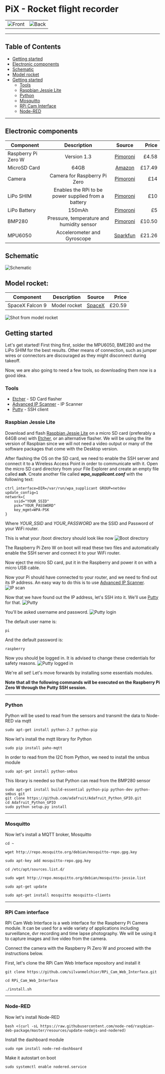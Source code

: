 



# PiX - Rocket flight recorder


<table border="0">
  <tr>
    <td><img src="/images/PiX_front.jpg" alt="Front"></td>
    <td><img src="/images/PiX_back.jpg" alt="Back"></td>
  </tr>

</table>



 ---
 
 ## Table of Contents
- [Getting started](#getting-started)
- [Electronic components](#electronic-components)
- [Schematic](#schematic)
- [Model rocket](#model-rocket)
- [Getting started](#getting-started)
  - [Tools](#tools)
  - [Raspbian Jessie Lite](#raspbian-jessie-lite)
  - [Python](#python)
  - [Mosquitto](#mosquitto)
  - [RPi Cam Interface](#rpi-cam-interface)
  - [Node-RED](#node-red) 
 ---

 ## Electronic components 

| Component             |        Description       |     Source      |                          Price                            |
| -------------         |:-------------:           |:-----:          | -----:                                                    |
| Raspberry Pi Zero W   | Version 1.3              |[Pimoroni](https://shop.pimoroni.com/products/raspberry-pi-zero)|       £4.58            |
| MicroSD Card   | 64GB              |[Amazon](https://www.amazon.co.uk/SanDisk-microSDXC-Memory-Adapter-Performance/dp/B073JYVKNX/ref=sr_1_2)|       £17.49            |
| Camera   | Camera for Raspberry Pi Zero   |[Pimoroni](https://shop.pimoroni.com/products/raspberry-pi-zero-camera-module)|       £14            |
| LiPo SHIM             | Enables the RPi to be power supplied from a battery |[Pimoroni](https://shop.pimoroni.com/products/lipo-shim)| £10 |
| LiPo Battery          | 150mAh                   |[Pimoroni](https://shop.pimoroni.com/products/lipo-battery-pack) |    £5                  |
| BMP280                | Pressure, temperature and humidity sensor|[Pimoroni](https://shop.pimoroni.com/products/adafruit-bmp280-i2c-or-spi-barometric-pressure-altitude-sensor)|    £10.50       |
| MPU6050         | Accelerometer and Gyroscope     |[Sparkfun](https://www.sparkfun.com/products/11028)  |   £21.26       |

 ## Schematic
 
<img src="/images/schematic.png" alt="Schematic">

## Model rocket:

| Component             |        Description       |     Source      |                          Price                            |
| -------------         |:-------------:           |:-----:          | -----:                                                    |
| SpaceX Falcon 9   | Model rocket              |[SpaceX](https://shop.spacex.com/accessories/f9-flying-model-rocket-kit.html)|       £20.59            |

<img src="/images/image_from_rocket.jpg" alt="Shot from model rocket">

## Getting started
Let's get started! First thing first, solder the MPU6050, BME280 and the LiPo SHIM for the best results. Other means of connection, such as jumper wires or connectors are discouraged as they might disconnect during takeoff. 

Now, we are also going to need a few tools, so downloading them now is a good idea.

### Tools
- [Etcher](https://etcher.io/) - SD Card flasher
- [Advanced IP Scanner](https://www.advanced-ip-scanner.com) - IP Scanner
- [Putty](https://www.chiark.greenend.org.uk/~sgtatham/putty/latest.html) - SSH client

### Raspbian Jessie Lite

Download and flash [Raspbian Jessie Lite](http://downloads.raspberrypi.org/raspbian_lite/images/raspbian_lite-2017-07-05/2017-07-05-raspbian-jessie-lite.zip) on a micro SD card (preferably a 64GB one) with [Etcher](https://etcher.io/), or an alternative flasher. We will be using the lite version of Raspbian since we will not need a video output or many of the software packages that come with the Desktop version. 

After flashing the OS on the SD card, we need to enable the SSH server and connect it to a Wireless Access Point in order to communicate with it. Open the micro SD card directory from your File Explorer and create an empty file called ***ssh***. 
Create another file called ***wpa_supplicant.conf*** with the following text:

```
ctrl_interface=DIR=/var/run/wpa_supplicant GROUP=netdev
update_config=1
network={
    ssid="YOUR_SSID"
    psk="YOUR_PASSWORD"
    key_mgmt=WPA-PSK
}
```
Where *YOUR_SSID* and *YOUR_PASSWORD* are the SSID and Password of your WiFi router.

This is what your /boot directory should look like now
<img src="/images/ssh_wpa.jpg" alt="Boot directory">

The Raspberry Pi Zero W on boot will read these two files and automatically enable the SSH server and connect it to your WiFi router.

Now eject the micro SD card, put it in the Raspberry and power it on with a micro USB cable.

Now your Pi should have connected to your router, and we need to find out its IP address. An easy way to do this is to use [Advanced IP Scanner](https://www.advanced-ip-scanner.com).
<img src="/images/ip_scanner.jpg" alt="IP scan">

Now that we have found out the IP address, let's SSH into it. We'll use [Putty](https://www.chiark.greenend.org.uk/~sgtatham/putty/latest.html) for that.
<img src="/images/putty.jpg" alt="Putty">

You'll be asked username and password. 
<img src="/images/login.jpg" alt="Putty login">

The default user name is:
```
pi
```
And the default password is:
```
raspberry
```
Now you should be logged in. It is advised to change these credentials for safety reasons.
<img src="/images/logged_in.jpg" alt="Putty logged in">

We're all set! Let's move forwards by installing some essentials modules.

**Note that all the following commands will be executed on the Raspberry Pi Zero W through the Putty SSH session.**

---
### Python
Python will be used to read from the sensors and transmit the data to Node-RED via mqtt
```
sudo apt-get install python-2.7 python-pip
```
Now let's install the mqtt library for Python
```
sudo pip install paho-mqtt
```
In order to read from the I2C from Python, we need to install the smbus module
```
sudo apt-get install python-smbus
```
This library is needed so that Python can read from the BMP280 sensor
```
sudo apt-get install build-essential python-pip python-dev python-smbus git
git clone https://github.com/adafruit/Adafruit_Python_GPIO.git
cd Adafruit_Python_GPIO
sudo python setup.py install
```
---
### Mosquitto
Now let's install a MQTT broker, Mosquitto
```
cd ~	
```
```
wget http://repo.mosquitto.org/debian/mosquitto-repo.gpg.key
```
```
sudo apt-key add mosquitto-repo.gpg.key
```
```
cd /etc/apt/sources.list.d/
```
```
sudo wget http://repo.mosquitto.org/debian/mosquitto-jessie.list
```
```
sudo apt-get update
```
```
sudo apt-get install mosquitto mosquitto-clients
```
---
### RPi Cam interface

RPi Cam Web Interface is a web interface for the Raspberry Pi Camera module. It can be used for a wide variety of applications including surveillance, dvr recording and time lapse photography. We will be using it to capture images and live video from the camera. 

Connect the camera with the Raspberry Pi Zero W and proceed with the instructions below.

First, let's clone the RPi Cam Web Interface repository and install it
```
git clone https://github.com/silvanmelchior/RPi_Cam_Web_Interface.git
```
```
cd RPi_Cam_Web_Interface
```
```
./install.sh
```
---

### Node-RED

Now let's install Node-RED
```
bash <(curl -sL https://raw.githubusercontent.com/node-red/raspbian-deb-package/master/resources/update-nodejs-and-nodered)
```
Install the dashboard module
```
sudo npm install node-red-dashboard
```
Make it autostart on boot
```
sudo systemctl enable nodered.service
```
